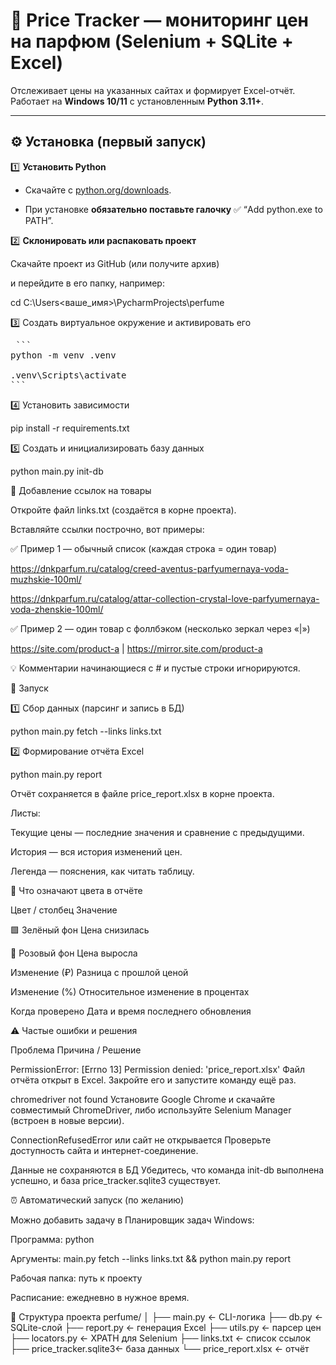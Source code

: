 # 💎 Price Tracker — мониторинг цен на парфюм (Selenium + SQLite + Excel)

Отслеживает цены на указанных сайтах и формирует Excel-отчёт.  
Работает на **Windows 10/11** с установленным **Python 3.11+**.

---

## ⚙️ Установка (первый запуск)

1️⃣ **Установить Python**

- Скачайте с [python.org/downloads](https://www.python.org/downloads/).

- При установке **обязательно поставьте галочку** ✅ “Add python.exe to PATH”.

2️⃣ **Склонировать или распаковать проект**

Скачайте проект из GitHub (или получите архив)  

и перейдите в его папку, например:

cd C:\Users\<ваше_имя>\PycharmProjects\perfume

3️⃣ Создать виртуальное окружение и активировать его
<pre> ```
python -m venv .venv

.venv\Scripts\activate
``` </pre>

4️⃣ Установить зависимости

pip install -r requirements.txt

5️⃣ Создать и инициализировать базу данных

python main.py init-db

📄 Добавление ссылок на товары

Откройте файл links.txt (создаётся в корне проекта).

Вставляйте ссылки построчно, вот примеры:

✅ Пример 1 — обычный список (каждая строка = один товар)

https://dnkparfum.ru/catalog/creed-aventus-parfyumernaya-voda-muzhskie-100ml/

https://dnkparfum.ru/catalog/attar-collection-crystal-love-parfyumernaya-voda-zhenskie-100ml/

✅ Пример 2 — один товар с фоллбэком (несколько зеркал через «|»)

https://site.com/product-a | https://mirror.site.com/product-a

💡 Комментарии начинающиеся с # и пустые строки игнорируются.

🚀 Запуск

1️⃣ Сбор данных (парсинг и запись в БД)

python main.py fetch --links links.txt

2️⃣ Формирование отчёта Excel

python main.py report

Отчёт сохраняется в файле price_report.xlsx в корне проекта.

Листы:

Текущие цены — последние значения и сравнение с предыдущими.

История — вся история изменений цен.

Легенда — пояснения, как читать таблицу.

🎨 Что означают цвета в отчёте

Цвет / столбец	Значение

🟩 Зелёный фон	Цена снизилась

🩷 Розовый фон	Цена выросла

Изменение (₽)	Разница с прошлой ценой

Изменение (%)	Относительное изменение в процентах

Когда проверено	Дата и время последнего обновления

⚠️ Частые ошибки и решения

Проблема	Причина / Решение

PermissionError: [Errno 13] Permission denied: 'price_report.xlsx'	Файл отчёта открыт в Excel. Закройте его и запустите команду ещё раз.

chromedriver not found	Установите Google Chrome и скачайте совместимый ChromeDriver, либо используйте Selenium Manager (встроен в новые версии).

ConnectionRefusedError или сайт не открывается	Проверьте доступность сайта и интернет-соединение.

Данные не сохраняются в БД	Убедитесь, что команда init-db выполнена успешно, и база price_tracker.sqlite3 существует.

⏰ Автоматический запуск (по желанию)

Можно добавить задачу в Планировщик задач Windows:

Программа: python

Аргументы: main.py fetch --links links.txt && python main.py report

Рабочая папка: путь к проекту

Расписание: ежедневно в нужное время.

🧩 Структура проекта
perfume/
│
├── main.py              ← CLI-логика
├── db.py                ← SQLite-слой
├── report.py            ← генерация Excel
├── utils.py             ← парсер цен
├── locators.py          ← XPATH для Selenium
├── links.txt            ← список ссылок
├── price_tracker.sqlite3← база данных
└── price_report.xlsx    ← отчёт
